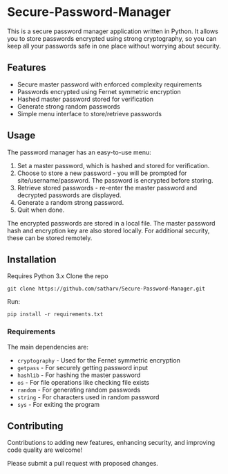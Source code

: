 # Secure-Password-Manager

This is a secure password manager application written in Python. It allows you to store passwords encrypted using strong cryptography, so you can keep all your passwords safe in one place without worrying about security.

## Features

- Secure master password with enforced complexity requirements
- Passwords encrypted using Fernet symmetric encryption
- Hashed master password stored for verification
- Generate strong random passwords
- Simple menu interface to store/retrieve passwords

## Usage

The password manager has an easy-to-use menu:
1. Set a master password, which is hashed and stored for verification.
2. Choose to store a new password - you will be prompted for site/username/password. The password is encrypted before storing.
3. Retrieve stored passwords - re-enter the master password and decrypted passwords are displayed.
4. Generate a random strong password.
5. Quit when done.

The encrypted passwords are stored in a local file. The master password hash and encryption key are also stored locally. For additional security, these can be stored remotely.

## Installation

Requires Python 3.x
Clone the repo
```
git clone https://github.com/satharv/Secure-Password-Manager.git
```

Run:
```
pip install -r requirements.txt
```

### Requirements
The main dependencies are:

- ```cryptography``` - Used for the Fernet symmetric encryption
- ```getpass``` - For securely getting password input
- ```hashlib``` - For hashing the master password
- ```os``` - For file operations like checking file exists
- ```random``` - For generating random passwords
- ```string``` - For characters used in random password
- ```sys``` - For exiting the program

## Contributing
Contributions to adding new features, enhancing security, and improving code quality are welcome!

Please submit a pull request with proposed changes.
